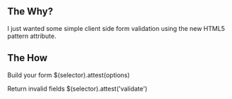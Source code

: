 The Why?
---
I just wanted some simple client side form validation using the new HTML5 pattern attribute.

The How
---
Build your form
    $(selector).attest(options)

Return invalid fields
    $(selector).attest('validate')